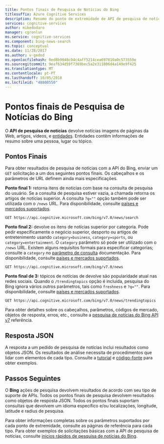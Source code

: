 ```yaml
---
title: Pontos finais de Pesquisa de Notícias do Bing
titlesuffix: Azure Cognitive Services
description: Resumo do ponto de extremidade de API de pesquisa de notícias.
services: cognitive-services
author: mikedodaro
manager: cgronlun
ms.service: cognitive-services
ms.component: bing-news-search
ms.topic: conceptual
ms.date: 11/28/2017
ms.author: v-gedod
ms.openlocfilehash: 0ed8b9048c04c4aff5214cea697810a0c573559e
ms.sourcegitcommit: 9eaf634d59f7369bec5a2e311806d4a149e9f425
ms.translationtype: MT
ms.contentlocale: pt-PT
ms.lasthandoff: 10/05/2018
ms.locfileid: "48800550"
---
```

# <a name="bing-news-search-endpoints"></a>Pontos finais de Pesquisa de Notícias do Bing
O **API de pesquisa de notícias** devolve notícias imagens de páginas da Web, artigos, vídeos, e [entidades](https://docs.microsoft.com/azure/cognitive-services/bing-entities-search/search-the-web). Entidades contêm informações de resumo sobre uma pessoa, lugar ou tópico.
## <a name="endpoints"></a>Pontos Finais
Para obter resultados de pesquisa de notícias com a API do Bing, enviar um `GET` solicitação a um dos seguintes pontos finais. Os cabeçalhos e os parâmetros de URL definem ainda mais especificações.

**Ponto final 1:** retorna itens de notícias com base na consulta de pesquisa do usuário. Se a consulta de pesquisa estiver vazia, a chamada retorna os artigos de notícias superior. A consulta `?q=""` opção também pode ser utilizada com o `/news` URL. Para disponibilidade, consulte [países e mercados suportados](language-support.md#supported-markets-for-news-search-endpoint).
```
GET https://api.cognitive.microsoft.com/bing/v7.0/news/search
```

**Ponto final 2:** devolve os itens de notícias superior por categoria. Pode pedir especificamente o negócio superior, desporto ou artigos de entretenimento usando `category=business`, `category=sports`, ou `category=entertainment`.  O `category` parâmetro só pode ser utilizado com o `/news` URL. Existem alguns requisitos formais para especificar categorias; consulte a `category` no [parâmetro de consulta](https://docs.microsoft.com/rest/api/cognitiveservices/bing-news-api-v7-reference#query-parameters) documentação. Para disponibilidade, consulte [países e mercados suportados](language-support.md#supported-markets-for-news-endpoint).
```
GET https://api.cognitive.microsoft.com/bing/v7.0/news  
```

**Ponto final de 3:** tópicos de notícias de devolve são popularidade atual nas redes sociais. Quando o `/trendingtopics` opção é incluída, pesquisa do Bing ignora vários outros parâmetros, tais como `freshness` e `?q=""`. Para disponibilidade, consulte [países e mercados suportados](language-support.md#supported-markets-for-news-trending-endpoint).
```
GET https://api.cognitive.microsoft.com/bing/v7.0/news/trendingtopics
```

Para obter detalhes sobre os cabeçalhos, parâmetros, códigos de mercado, objetos de resposta, erros, etc., consulte a [pesquisa de notícias do Bing API v7](https://docs.microsoft.com/rest/api/cognitiveservices/bing-news-api-v7-reference) referência.
## <a name="response-json"></a>Resposta JSON
A resposta a um pedido de pesquisa de notícias inclui resultados como objetos JSON. Os resultados de análise necessita de procedimentos que lidar com elementos de cada tipo. Consulte a [tutorial](https://docs.microsoft.com/azure/cognitive-services/bing-news-search/tutorial-bing-news-search-single-page-app) e [código-fonte](https://docs.microsoft.com/azure/cognitive-services/bing-news-search/tutorial-bing-news-search-single-page-app-source) para obter exemplos.

## <a name="next-steps"></a>Passos Seguintes
O **Bing** ações de pesquisa devolvem resultados de acordo com seu tipo de suporte de APIs. Todos os pontos finais de pesquisa devolvem resultados como objetos de resposta JSON.  Todos os pontos finais suportam consultas que devolvem um idioma específico e/ou localizações, longitude, latitude e radius de pesquisa.

Para obter informações completas sobre os parâmetros suportados por cada ponto de extremidade, consulte as páginas de referência para cada tipo.
Para obter exemplos de solicitações básicas com a API de pesquisa de notícias, consulte [inícios rápidos de pesquisa de notícias do Bing](https://docs.microsoft.com/azure/cognitive-services/bing-news-search).
